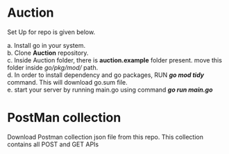 # Auction
Set Up for repo is given below.<br>

a. Install go in your system.<br>
b. Clone **Auction** repository.<br>
c. Inside Auction folder, there is **auction.example** folder present. move this folder inside _go/pkg/mod/_ path. <br>
d. In order to install dependency and go packages, RUN _**go mod tidy**_ command. This will download go.sum file. <br>
e. start your server by running main.go using command _**go run main.go**_ <br>

# PostMan collection
Download Postman collection json file from this repo. This collection contains all POST and GET APIs
